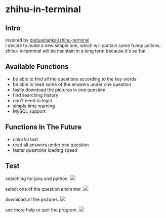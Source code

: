# zhihu-in-terminal
## Intro
Inspired by [duduainankai/zhihu-terminal](https://github.com/search?utf8=%E2%9C%93&q=zhihu+terminal)  
I decide to make a new simple one, which will contain some funny actions.   
zhihu-in-terminal will be maintain in a long term because it's so fun.
## Available Functions
- be able to find all the questions according to the key words
- be able to read some of the answers under one question
- fastly download the pictures in one question
- find searching history
- don't need to login
- simple time warning  
- MySQL support


## Functions In The Future
- colorful text
- read all answers under one question
- faster questions loading speed 


## Test
searching for java and python.
![](https://github.com/zkyyo/zhihu-in-terminal/blob/master/test/test_searching.png?raw=true)  
  
select one of the question and enter.
![](https://github.com/zkyyo/zhihu-in-terminal/blob/master/test/test_read_answers.png?raw=true)

download all the pictures.
![](https://github.com/zkyyo/zhihu-in-terminal/blob/master/test/test_download_picutres.png?raw=true)

see more help or quit the program.
![](https://github.com/zkyyo/zhihu-in-terminal/blob/master/test/test_help.png?raw=true)

